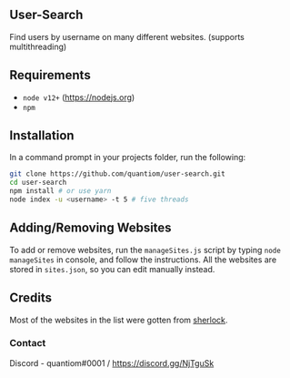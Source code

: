 ## User-Search
 Find users by username on many different websites. (supports multithreading)

## Requirements
- `node v12+` (https://nodejs.org)
- `npm`

## Installation
In a command prompt in your projects folder, run the following:

```sh
git clone https://github.com/quantiom/user-search.git
cd user-search
npm install # or use yarn
node index -u <username> -t 5 # five threads
```

## Adding/Removing Websites
To add or remove websites, run the `manageSites.js` script by typing `node manageSites` in console, and follow the instructions.
All the websites are stored in `sites.json`, so you can edit manually instead.

## Credits
Most of the websites in the list were gotten from [sherlock](https://github.com/sherlock-project/sherlock/blob/master/data.json).

### Contact
Discord - quantiom#0001 / https://discord.gg/NjTguSk
